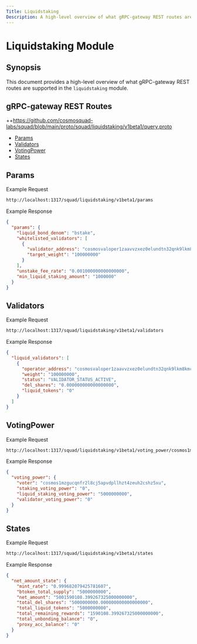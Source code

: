 ```yaml
---
Title: Liquidstaking
Description: A high-level overview of what gRPC-gateway REST routes are supported in the liquidstaking module.
---
```


# Liquidstaking Module

## Synopsis

This document provides a high-level overview of what gRPC-gateway REST routes are supported in the `liquidstaking` module.

## gRPC-gateway REST Routes

<!-- markdown-link-check-disable -->
++https://github.com/cosmosquad-labs/squad/blob/main/proto/squad/liquidstaking/v1beta1/query.proto 

- [Params](#params)
- [Validators](#validators)
- [VotingPower](#votingpower)
- [States](#states)

## Params

Example Request

```bash
http://localhost:1317/squad/liquidstaking/v1beta1/params
```

Example Response

```json
{
  "params": {
    "liquid_bond_denom": "bstake",
    "whitelisted_validators": [
      {
        "validator_address": "cosmosvaloper1zaavvzxez0elundtn32qnk9lkm8kmcsz8ycjrl",
        "target_weight": "100000000"
      }
    ],
    "unstake_fee_rate": "0.001000000000000000",
    "min_liquid_staking_amount": "1000000"
  }
}
```

## Validators

Example Request

```bash
http://localhost:1317/squad/liquidstaking/v1beta1/validators
```

Example Response

```json
{
  "liquid_validators": [
    {
      "operator_address": "cosmosvaloper1zaavvzxez0elundtn32qnk9lkm8kmcsz8ycjrl",
      "weight": "100000000",
      "status": "VALIDATOR_STATUS_ACTIVE",
      "del_shares": "0.000000000000000000",
      "liquid_tokens": "0"
    }
  ]
}
```

## VotingPower

Example Request

```bash
http://localhost:1317/squad/liquidstaking/v1beta1/voting_power/cosmos1mzgucqnfr2l8cj5apvdpllhzt4zeuh2cshz5xu
```

Example Response

```json
{
  "voting_power": {
    "voter": "cosmos1mzgucqnfr2l8cj5apvdpllhzt4zeuh2cshz5xu",
    "staking_voting_power": "0",
    "liquid_staking_voting_power": "5000000000",
    "validator_voting_power": "0"
  }
}
```

## States

Example Request

```bash
http://localhost:1317/squad/liquidstaking/v1beta1/states
```

Example Response

```json
{
  "net_amount_state": {
    "mint_rate": "0.999682079425781607",
    "btoken_total_supply": "5000000000",
    "net_amount": "5001590108.399267325000000000",
    "total_del_shares": "5000000000.000000000000000000",
    "total_liquid_tokens": "5000000000",
    "total_remaining_rewards": "1590108.399267325000000000",
    "total_unbonding_balance": "0",
    "proxy_acc_balance": "0"
  }
}
```

